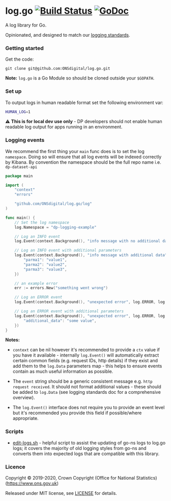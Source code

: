 log.go [![Build Status](https://travis-ci.org/ONSdigital/log.go.svg?branch=master)](https://travis-ci.org/ONSdigital/log.go) [![GoDoc](https://godoc.org/github.com/ONSdigital/log.go/log?status.svg)](https://godoc.org/github.com/ONSdigital/log.go/log)
======

A log library for Go.

Opinionated, and designed to match our [logging standards](https://github.com/ONSdigital/dp/blob/master/standards/LOGGING_STANDARDS.md).

### Getting started
Get the code:
```
git clone git@github.com:ONSdigital/log.go.git
```
**Note:** `log.go` is a Go Module so should be cloned outside your `$GOPATH`.

### Set up
To output logs in human readable format set the following environment var:
```bash
HUMAN_LOG=1
```

:warning: **This is for local dev use only** - DP developers should not enable human readable log output for apps running 
in an environment.

### Logging events
We recommend the first thing your `main` func does is to set the log `namespace`. Doing so will ensure that all log
events will be indexed correctly by Kibana. By convention the namespace should be the full repo name i.e. `dp-dataset-api`

```go
package main

import (
	"context"
	"errors"

	"github.com/ONSdigital/log.go/log"
)

func main() {
	// Set the log namespace
	log.Namespace = "dp-logging-example"

	// Log an INFO event
	log.Event(context.Background(), "info message with no additional data", log.INFO)

	// Log an INFO event with additional parameters
	log.Event(context.Background(), "info message with additional data", log.INFO, log.Data{
		"parma1": "value1",
		"parma2": "value2",
		"parma3": "value3",
	})

	// an example error
	err := errors.New("something went wrong")

	// Log an ERROR event
	log.Event(context.Background(), "unexpected error", log.ERROR, log.Error(err))

	// Log an ERROR event with additional parameters
	log.Event(context.Background(), "unexpected error", log.ERROR, log.Error(err), log.Data{
		"additional_data": "some value",
	})
}
```
**Notes:**

- `context` can be nil however it's recommended to provide a `ctx` value if you have it available - internally 
  `log.Event()` will automatically extract certain common fields (e.g. request IDs, http details) if they exist and add 
  them to the `log.Data` parameters map - this helps to ensure events contain as much useful information as possible.
  

- The `event` string should be a generic consistent message e.g. `http request received`. It should not format 
  additional values - these should be added to `log.Data` (see logging standards doc for a comprehensive overview).
  

- The `log.Event()` interface does not require you to provide an event level but it's recommended you provide this 
  field if possible/where appropriate.

### Scripts

* [edit-logs.sh](scripts) - helpful script to assist the updating of go-ns logs to log.go logs; it covers the majority of old logging styles from go-ns and converts them into expected logs that are compatible with this library.

### Licence

Copyright ©‎ 2019-2020, Crown Copyright (Office for National Statistics) (https://www.ons.gov.uk)

Released under MIT license, see [LICENSE](LICENSE.md) for details.
